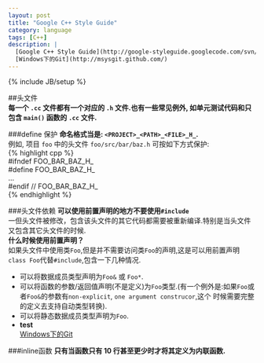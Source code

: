 ```yaml
---
layout: post
title: "Google C++ Style Guide"
category: language 
tags: [C++]
description: |
  [Google C++ Style Guide](http://google-styleguide.googlecode.com/svn/trunk/cppguide.xml) 学习笔记. 
  [Windows下的Git](http://msysgit.github.com/)
---
```

{% include JB/setup %}

##头文件  
**每一个 `.cc` 文件都有一个对应的 `.h` 文件.也有一些常见例外, 如单元测试代码和只包含 `main()` 函数的 `.cc` 文件.**    

###define 保护
**命名格式当是: `<PROJECT>_<PATH>_<FILE>_H_`.**  
例如, 项目 `foo` 中的头文件 `foo/src/bar/baz.h` 可按如下方式保护:  
{% highlight cpp %}  
    #ifndef FOO_BAR_BAZ_H_  
    #define FOO_BAR_BAZ_H_  
    …  
    #endif // FOO_BAR_BAZ_H_  
{% endhighlight %}

###头文件依赖
**可以使用前置声明的地方不要使用`#include`**  
一但头文件被修改，包含该头文件的其它代码都需要被重新编译.特别是当头文件又包含其它头文件的时候.  
**什么时候使用前置声明？**  
如果头文件中使用类`Foo`,但是并不需要访问类`Foo`的声明,这是可以用前置声明`class Foo`代替`#include`,包含一下几种情况.   
- 可以将数据成员类型声明为`Foo&` 或 `Foo*`.  
- 可以将函数的参数/返回值声明(不是定义)为`Foo`类型.(有一个例外是:如果`Foo`或者`Foo&`的参数有`non-explicit`, `one argument construcor`,这个
时候需要完整的定义去支持自动类型转换).    
- 可以将静态数据成员类型声明为`Foo`.  
- **test**  
[Windows下的Git](http://msysgit.github.com/)

###inline函数
**只有当函数只有 10 行甚至更少时才将其定义为内联函数.**
